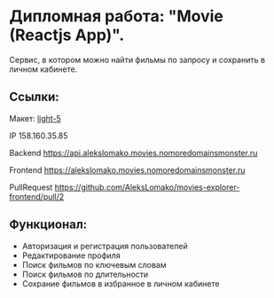 # Дипломная работа: "Movie (Reactjs App)".
Сервис, в котором можно найти фильмы по запросу и сохранить в личном кабинете.

## Cсылки:

Макет: <a href="https://www.figma.com/file/6FMWkB94wE7KTkcCgUXtnC/%D0%94%D0%B8%D0%BF%D0%BB%D0%BE%D0%BC%D0%BD%D1%8B%D0%B9-%D0%BF%D1%80%D0%BE%D0%B5%D0%BA%D1%82?type=design&node-id=1-4591&mode=design&t=a07RTPlNhaUFFlAH-0" target="_blank">light-5</a>

IP 158.160.35.85

Backend https://api.alekslomako.movies.nomoredomainsmonster.ru

Frontend https://alekslomako.movies.nomoredomainsmonster.ru

PullRequest https://github.com/AleksLomako/movies-explorer-frontend/pull/2


## Функционал:

* Авторизация и регистрация пользователей
* Редактирование профиля
* Поиск фильмов по ключевым словам
* Поиск фильмов по длительности
* Сохрание фильмов в избранное в личном кабинете

